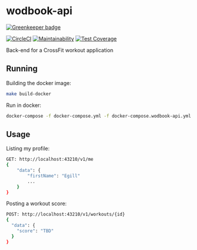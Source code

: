 # wodbook-api

[![Greenkeeper badge](https://badges.greenkeeper.io/egilsster/wodbook-api.svg)](https://greenkeeper.io/)

[![CircleCI](https://circleci.com/gh/egilsster/wodbook-api/tree/master.svg?style=shield)](https://circleci.com/gh/egilsster/wodbook-api/tree/master)
[![Maintainability](https://api.codeclimate.com/v1/badges/9f204b79ad07c8a0344f/maintainability)](https://codeclimate.com/github/egilsster/wodbook-api/maintainability)
[![Test Coverage](https://api.codeclimate.com/v1/badges/9f204b79ad07c8a0344f/test_coverage)](https://codeclimate.com/github/egilsster/wodbook-api/test_coverage)

Back-end for a CrossFit workout application

## Running

Building the docker image:

```sh
make build-docker
```

Run in docker:

```sh
docker-compose -f docker-compose.yml -f docker-compose.wodbook-api.yml up -d
```

## Usage

Listing my profile:

```sh
GET: http://localhost:43210/v1/me
{
    "data": {
        "firstName": "Egill"
        ...
    }
}
```

Posting a workout score:

```sh
POST: http://localhost:43210/v1/workouts/{id}
{
  "data": {
    "score": "TBD"
  }
}
```
